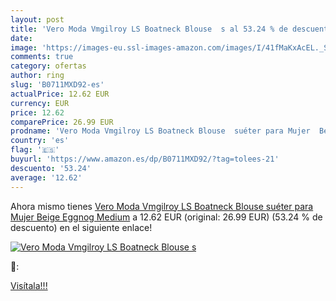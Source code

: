 ```yaml
---
layout: post
title: 'Vero Moda Vmgilroy LS Boatneck Blouse  s al 53.24 % de descuento'
date: 
image: 'https://images-eu.ssl-images-amazon.com/images/I/41fMaKxAcEL._SL200_.jpg'
comments: true
category: ofertas
author: ring
slug: 'B0711MXD92-es'
actualPrice: 12.62 EUR
currency: EUR
price: 12.62
comparePrice: 26.99 EUR
prodname: 'Vero Moda Vmgilroy LS Boatneck Blouse  suéter para Mujer  Beige  Eggnog   Medium'
country: 'es'
flag: '🇪🇸'
buyurl: 'https://www.amazon.es/dp/B0711MXD92/?tag=tolees-21'
descuento: '53.24'
average: '12.62'
---
```


Ahora mismo tienes [Vero Moda Vmgilroy LS Boatneck Blouse  suéter para Mujer  Beige  Eggnog   Medium](https://www.amazon.es/dp/B0711MXD92/?tag=tolees-21) a 12.62 EUR (original: 26.99 EUR) (53.24 %  de descuento) en el siguiente enlace!

[![Vero Moda Vmgilroy LS Boatneck Blouse  s](https://images-eu.ssl-images-amazon.com/images/I/41fMaKxAcEL._SL200_.jpg)](https://www.amazon.es/dp/B0711MXD92/?tag=tolees-21)

🔎:


[Visítala!!!](https://www.amazon.es/dp/B0711MXD92/?tag=tolees-21)
